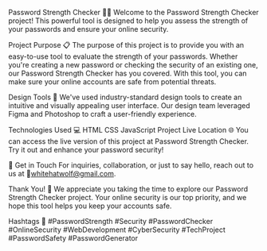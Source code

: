 Password Strength Checker 💪🔐
Welcome to the Password Strength Checker project! This powerful tool is designed to help you assess the strength of your passwords and ensure your online security.

Project Purpose 📋
The purpose of this project is to provide you with an easy-to-use tool to evaluate the strength of your passwords. Whether you're creating a new password or checking the security of an existing one, our Password Strength Checker has you covered. With this tool, you can make sure your online accounts are safe from potential threats.

Design Tools 🎨
We've used industry-standard design tools to create an intuitive and visually appealing user interface. Our design team leveraged Figma and Photoshop to craft a user-friendly experience.

Technologies Used 💻
HTML
CSS
JavaScript
Project Live Location 🌐
You can access the live version of this project at Password Strength Checker. Try it out and enhance your password security!

📧 Get in Touch For inquiries, collaboration, or just to say hello, reach out to us at 📩whitehatwolf@gmail.com.

Thank You! 👏
We appreciate you taking the time to explore our Password Strength Checker project. Your online security is our top priority, and we hope this tool helps you keep your accounts safe.

Hashtags 📌
#PasswordStrength #Security #PasswordChecker #OnlineSecurity #WebDevelopment #CyberSecurity #TechProject #PasswordSafety #PasswordGenerator

